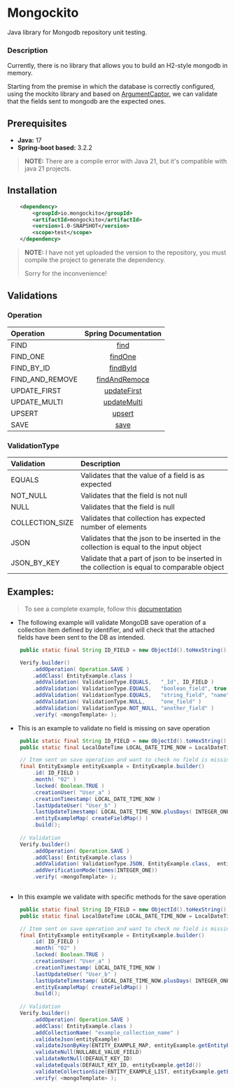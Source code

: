 # Mongockito
Java library for Mongodb repository unit testing.

### Description
Currently, there is no library that allows you to build an H2-style mongodb in memory.

Starting from the premise in which the database is correctly configured, using the mockito library and based on 
[ArgumentCaptor](https://www.javadoc.io/doc/org.mockito/mockito-core/latest/org/mockito/ArgumentCaptor.html), 
we can validate that the fields sent to mongodb are the expected ones.

## Prerequisites

* **Java:** 17 
* **Spring-boot based:** 3.2.2
> **NOTE:** There are a compile error with Java 21, but it's compatible with java 21 projects.

## Installation

```xml
    <dependency>
        <groupId>io.mongockito</groupId>
        <artifactId>mongockito</artifactId>
        <version>1.0-SNAPSHOT</version>
        <scope>test</scope>
    </dependency>
```

> **NOTE:** I have not yet uploaded the version to the repository, you must compile the project to generate the dependency.
> 
> Sorry for the inconvenience!

## Validations

### Operation
| Operation       |                                                                                                                              Spring Documentation                                                                                                                               |
|:----------------|:-------------------------------------------------------------------------------------------------------------------------------------------------------------------------------------------------------------------------------------------------------------------------------:|
| FIND            |                                      [find](https://docs.spring.io/spring-data/mongodb/docs/current/api/org/springframework/data/mongodb/core/MongoTemplate.html#find(org.springframework.data.mongodb.core.query.Query,java.lang.Class))                                       |
| FIND_ONE        |                                   [findOne](https://docs.spring.io/spring-data/mongodb/docs/current/api/org/springframework/data/mongodb/core/MongoTemplate.html#findOne(org.springframework.data.mongodb.core.query.Query,java.lang.Class))                                    |
| FIND_BY_ID      |                                                   [findById](https://docs.spring.io/spring-data/mongodb/docs/current/api/org/springframework/data/mongodb/core/MongoTemplate.html#findById(java.lang.Object,java.lang.Class))                                                   |
| FIND_AND_REMOVE |                             [findAndRemoce](https://docs.spring.io/spring-data/mongodb/docs/current/api/org/springframework/data/mongodb/core/MongoTemplate.html#findAndRemove(org.springframework.data.mongodb.core.query.Query,java.lang.Class))                              |
| UPDATE_FIRST    | [updateFirst](https://docs.spring.io/spring-data/mongodb/docs/current/api/org/springframework/data/mongodb/core/MongoTemplate.html#updateFirst(org.springframework.data.mongodb.core.query.Query,org.springframework.data.mongodb.core.query.UpdateDefinition,java.lang.Class)) |
| UPDATE_MULTI    | [updateMulti](https://docs.spring.io/spring-data/mongodb/docs/current/api/org/springframework/data/mongodb/core/MongoTemplate.html#updateMulti(org.springframework.data.mongodb.core.query.Query,org.springframework.data.mongodb.core.query.UpdateDefinition,java.lang.Class)) |
| UPSERT          |      [upsert](https://docs.spring.io/spring-data/mongodb/docs/current/api/org/springframework/data/mongodb/core/MongoTemplate.html#upsert(org.springframework.data.mongodb.core.query.Query,org.springframework.data.mongodb.core.query.UpdateDefinition,java.lang.Class))      |
| SAVE            |                                                                      [save](https://docs.spring.io/spring-data/mongodb/docs/current/api/org/springframework/data/mongodb/core/MongoTemplate.html#save(T))                                                                       |

### ValidationType

| Validation      | Description                                                                                 |
|:----------------|:--------------------------------------------------------------------------------------------|
| EQUALS          | Validates that the value of a field is as expected                                          |
| NOT_NULL        | Validates that the field is not null                                                        |
| NULL            | Validates that the field is null                                                            |
| COLLECTION_SIZE | Validates that collection has expected number of elements                                   |
| JSON            | Validates that the json to be inserted in the collection is equal to the input object       |
| JSON_BY_KEY     | Validate that a part of json to be inserted in the collection is equal to comparable object |

## Examples:

> To see a complete example, follow this [documentation](./EXAMPLE.md)

* The following example will validate MongoDB save operation of a collection item defined by identifier, 
and will check that the attached fields have been sent to the DB as intended.

```java
    public static final String ID_FIELD = new ObjectId().toHexString();

    Verify.builder()
        .addOperation( Operation.SAVE )
        .addClass( EntityExample.class )
        .addValidation( ValidationType.EQUALS,   "_Id", ID_FIELD )
        .addValidation( ValidationType.EQUALS,   "boolean_field", true )
        .addValidation( ValidationType.EQUALS,   "string_field", "name" )
        .addValidation( ValidationType.NULL,     "one_field" )
        .addValidation( ValidationType.NOT_NULL, "another_field" )
        .verify( <mongoTemplate> );

```

* This is an example to validate no field is missing on save operation

```java
    public static final String ID_FIELD = new ObjectId().toHexString();
    public static final LocalDateTime LOCAL_DATE_TIME_NOW = LocalDateTime.now();

    // Item sent on save operation and want to check no field is missing
    final EntityExample entityExample = EntityExample.builder()
        .id( ID_FIELD )
        .month( "02" )
        .locked( Boolean.TRUE )
        .creationUser( "User_a" )
        .creationTimestamp( LOCAL_DATE_TIME_NOW )
        .lastUpdateUser( "User_b" )
        .lastUpdateTimestamp( LOCAL_DATE_TIME_NOW.plusDays( INTEGER_ONE ) )
        .entityExampleMap( createFieldMap() )
        .build();
	
    // Validation
    Verify.builder()
        .addOperation( Operation.SAVE )
        .addClass( EntityExample.class )
        .addValidation( ValidationType.JSON, EntityExample.class,  entityExample )
        .addVerificationMode(times(INTEGER_ONE))
        .verify( <mongoTemplate> );
	
```

* In this example we validate with specific methods for the save operation

```java
    public static final String ID_FIELD = new ObjectId().toHexString();
    public static final LocalDateTime LOCAL_DATE_TIME_NOW = LocalDateTime.now();

    // Item sent on save operation and want to check no field is missing
    final EntityExample entityExample = EntityExample.builder()
        .id( ID_FIELD )
        .month( "02" )
        .locked( Boolean.TRUE )
        .creationUser( "User_a" )
        .creationTimestamp( LOCAL_DATE_TIME_NOW )
        .lastUpdateUser( "User_b" )
        .lastUpdateTimestamp( LOCAL_DATE_TIME_NOW.plusDays( INTEGER_ONE ) )
        .entityExampleMap( createFieldMap() )
        .build();
	
    // Validation
    Verify.builder()
        .addOperation( Operation.SAVE )
        .addClass( EntityExample.class )
        .addCollectionName( "example_collection_name" )
        .validateJson(entityExample)
        .validateJsonByKey(ENTITY_EXAMPLE_MAP, entityExample.getEntityExampleMap())
        .validateNull(NULLABLE_VALUE_FIELD)
        .validateNotNull(DEFAULT_KEY_ID)
        .validateEquals(DEFAULT_KEY_ID, entityExample.getId())
        .validateCollectionSize(ENTITY_EXAMPLE_LIST, entityExample.getEntityExampleList().size())
        .verify( <mongoTemplate> );
	
```